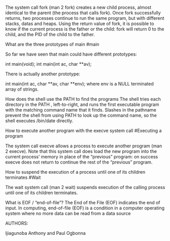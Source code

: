 The system call fork (man 2 fork) creates a new child process, almost identical to the parent (the process that calls fork). Once fork successfully returns, two processes continue to run the same program, but with different stacks, datas and heaps. Using the return value of fork, it is possible to know if the current process is the father or the child: fork will return 0 to the child, and the PID of the child to the father.

What are the three prototypes of main
#main

So far we have seen that main could have different prototypes:

int main(void); int main(int ac, char **av);

There is actually another prototype:

int main(int ac, char **av, char **env); where env is a NULL terminated array of strings.

How does the shell use the PATH to find the programs
The shell tries each directory in the PATH , left-to-right, and runs the first executable program with the matching command name that it finds. Slashes in the pathname prevent the shell from using PATH to look up the command name, so the shell executes /bin/date directly.

How to execute another program with the execve system call
#Executing a program

The system call execve allows a process to execute another program (man 2 execve). Note that this system call does load the new program into the current process’ memory in place of the “previous” program: on success execve does not return to continue the rest of the “previous” program.

How to suspend the execution of a process until one of its children terminates
#Wait

The wait system call (man 2 wait) suspends execution of the calling process until one of its children terminates.

What is EOF / “end-of-file”?
The End of the File (EOF) indicates the end of input. In computing, end-of-file (EOF) is a condition in a computer operating system where no more data can be read from a data source

AUTHORS:

Ijiagunoba Anthony and Paul Ogbonna
